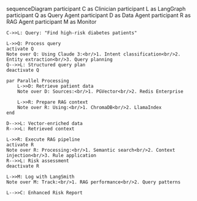 sequenceDiagram
    participant C as Clinician
    participant L as LangGraph
    participant Q as Query Agent
    participant D as Data Agent
    participant R as RAG Agent
    participant M as Monitor

    C->>L: Query: "Find high-risk diabetes patients"
    
    L->>Q: Process query
    activate Q
    Note over Q: Using Claude 3:<br/>1. Intent classification<br/>2. Entity extraction<br/>3. Query planning
    Q-->>L: Structured query plan
    deactivate Q
    
    par Parallel Processing
        L->>D: Retrieve patient data
        Note over D: Sources:<br/>1. PGVector<br/>2. Redis Enterprise
        
        L->>R: Prepare RAG context
        Note over R: Using:<br/>1. ChromaDB<br/>2. LlamaIndex
    end
    
    D-->>L: Vector-enriched data
    R-->>L: Retrieved context
    
    L->>R: Execute RAG pipeline
    activate R
    Note over R: Processing:<br/>1. Semantic search<br/>2. Context injection<br/>3. Rule application
    R-->>L: Risk assessment
    deactivate R
    
    L->>M: Log with LangSmith
    Note over M: Track:<br/>1. RAG performance<br/>2. Query patterns
    
    L-->>C: Enhanced Risk Report
